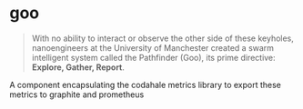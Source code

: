 # goo

> With no ability to interact or observe the other side of these keyholes, nanoengineers at the University of Manchester created a swarm intelligent system called the Pathfinder (Goo), its prime directive: <b>Explore, Gather, Report</b>.

A component encapsulating the codahale metrics library to export these metrics to graphite and prometheus

